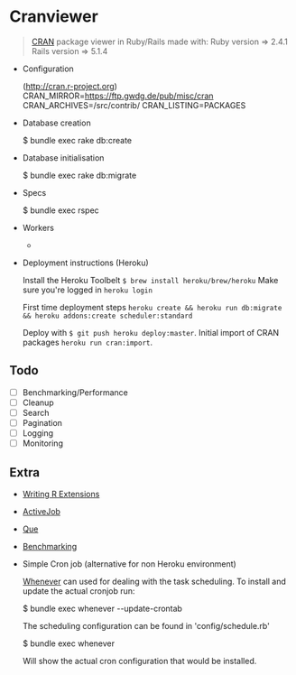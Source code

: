 # Cranviewer

> [CRAN](https://cran.r-project.org/) package viewer in Ruby/Rails
> made with:
>   Ruby version => 2.4.1
>   Rails version => 5.1.4

* Configuration

  (http://cran.r-project.org)
  CRAN_MIRROR=https://ftp.gwdg.de/pub/misc/cran
  CRAN_ARCHIVES=/src/contrib/
  CRAN_LISTING=PACKAGES

* Database creation

  $ bundle exec rake db:create

* Database initialisation

  $ bundle exec rake db:migrate

* Specs

  $ bundle exec rspec

* Workers

  -

* Deployment instructions (Heroku)

  Install the Heroku Toolbelt `$ brew install heroku/brew/heroku`
  Make sure you're logged in `heroku login`

  First time deployment steps `heroku create && heroku run db:migrate && heroku addons:create scheduler:standard`

  Deploy with `$ git push heroku deploy:master`.
  Initial import of CRAN packages `heroku run cran:import`.


## Todo

- [ ] Benchmarking/Performance
- [ ] Cleanup
- [ ] Search
- [ ] Pagination
- [ ] Logging
- [ ] Monitoring

## Extra

* [Writing R Extensions](https://cran.r-project.org/doc/manuals/r-devel/R-exts.html)
* [ActiveJob](http://edgeguides.rubyonrails.org/active_job_basics.html)
* [Que](https://github.com/chanks/que)
* [Benchmarking](http://guides.rubyonrails.org/v3.2.13/performance_testing.html)

* Simple Cron job (alternative for non Heroku environment)

  [Whenever](https://github.com/javan/whenever) can used for dealing with the task scheduling. To install and update the actual cronjob run:

  $ bundle exec whenever --update-crontab

  The scheduling configuration can be found in 'config/schedule.rb'

  $ bundle exec whenever

  Will show the actual cron configuration that would be installed.
